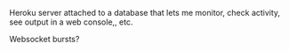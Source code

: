Heroku server attached to a database that lets me monitor, check activity, see output in a web console,, etc.

Websocket bursts?

